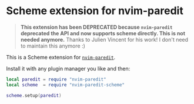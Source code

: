 # Scheme extension for nvim-paredit

> **This extension has been DEPRECATED because `nvim-paredit` deprecated the
> API and now supports scheme directly. This is not needed anymore.**
> Thanks to Julien Vincent for his work! I don't need to maintain this anymore
> :)

This is a Scheme extension for [`nvim-paredit`][paredit].

[paredit]: https://github.com/julienvincent/nvim-paredit

Install it with any plugin manager you like and then:

``` lua
local paredit = require "nvim-paredit"
local scheme  = require "nvim-paredit-scheme"

scheme.setup(paredit)
```
